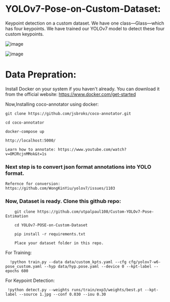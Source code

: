 # YOLOv7-Pose-on-Custom-Dataset:

 Keypoint detection on a custom dataset. We have one class—Glass—which has four keypoints. We have trained our YOLOv7 model to detect these four custom keypoints.

![image](https://user-images.githubusercontent.com/60029146/235298070-9b18bd05-64f6-4957-8c2b-f8e6faeacd13.png)

![image](https://user-images.githubusercontent.com/60029146/235298504-be7c9cdb-4368-4d13-b87d-c5d066bd08ab.png)


# Data Prepration:

Install Docker on your system if you haven't already. You can download it from the official website: https://www.docker.com/get-started

Now,Installing coco-annotator using docker:

    git clone https://github.com/jsbroks/coco-annotator.git 

    cd coco-annotator 

    docker-compose up

    http://localhost:5000/

    Learn how to annotate: https://www.youtube.com/watch?v=OMJRcjnMMok&t=1s  


### Next step is to convert json format annotations into YOLO format. 

    Refernce for conversion:  https://github.com/WongKinYiu/yolov7/issues/1103
    

### Now, Dataset is ready. Clone this github repo: 

        git clone https://github.com/utpalpaul108/Custom-YOLOv7-Pose-Estimation

        cd YOLOv7-POSE-on-Custom-Dataset

        pip install -r requirements.txt
        
        Place your dataset folder in this repo.
        
        
For Training: 

      !python train.py --data data/custom_kpts.yaml --cfg cfg/yolov7-w6-pose_custom.yaml --hyp data/hyp.pose.yaml --device 0 --kpt-label --epochs 600
            
For Keypoint Detection: 

     !python detect.py --weights runs/train/exp3/weights/best.pt --kpt-label --source 1.jpg --conf 0.030 --iou 0.30


             
